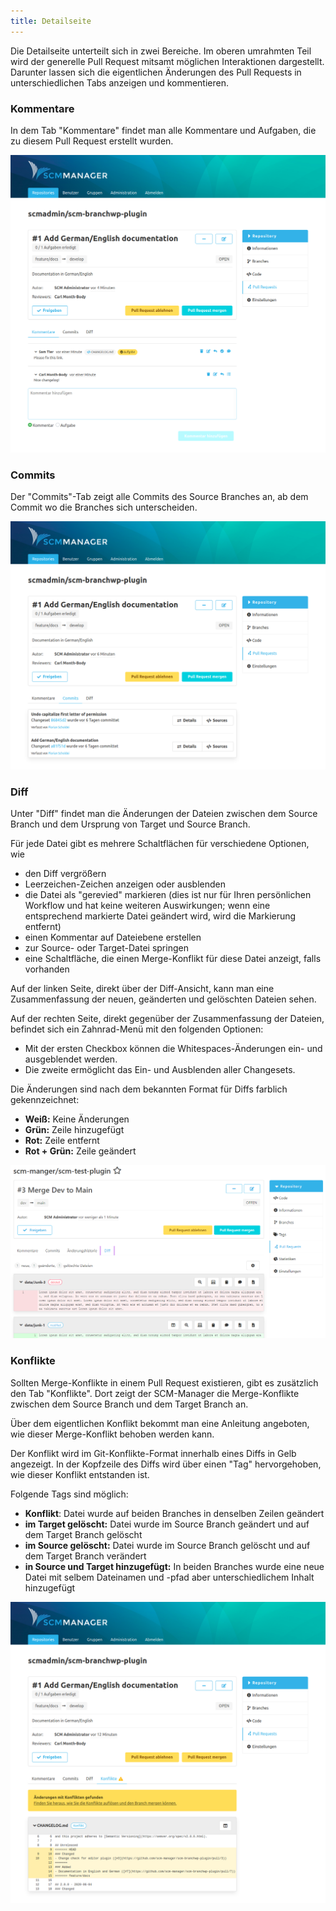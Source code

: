 ```yaml
---
title: Detailseite
---
```

Die Detailseite unterteilt sich in zwei Bereiche. Im oberen umrahmten Teil wird der generelle Pull Request mitsamt möglichen Interaktionen dargestellt. Darunter lassen sich die eigentlichen Änderungen des Pull Requests in unterschiedlichen Tabs anzeigen und kommentieren.

### Kommentare
In dem Tab "Kommentare" findet man alle Kommentare und Aufgaben, die zu diesem Pull Request erstellt wurden.

![Pull Request - Comments](assets/comments.png)

### Commits
Der "Commits"-Tab zeigt alle Commits des Source Branches an, ab dem Commit wo die Branches sich unterscheiden.

![Pull Request - Commits](assets/commits.png)

### Diff
Unter "Diff" findet man die Änderungen der Dateien zwischen dem Source Branch und dem Ursprung von Target und Source Branch.

Für jede Datei gibt es mehrere Schaltflächen für verschiedene Optionen, wie

- den Diff vergrößern
- Leerzeichen-Zeichen anzeigen oder ausblenden
- die Datei als "gerevied" markieren (dies ist nur für Ihren persönlichen Workflow und hat keine weiteren Auswirkungen;
  wenn eine entsprechend markierte Datei geändert wird, wird die Markierung entfernt)
- einen Kommentar auf Dateiebene erstellen
- zur Source- oder Target-Datei springen
- eine Schaltfläche, die einen Merge-Konflikt für diese Datei anzeigt, falls vorhanden

Auf der linken Seite, direkt über der Diff-Ansicht, kann man eine Zusammenfassung der neuen, geänderten und gelöschten Dateien sehen.

Auf der rechten Seite, direkt gegenüber der Zusammenfassung der Dateien, befindet sich ein Zahnrad-Menü mit den folgenden Optionen:
- Mit der ersten Checkbox können die Whitespaces-Änderungen ein- und ausgeblendet werden.
- Die zweite ermöglicht das Ein- und Ausblenden aller Changesets.

Die Änderungen sind nach dem bekannten Format für Diffs farblich gekennzeichnet:

- **Weiß:** Keine Änderungen
- **Grün:** Zeile hinzugefügt
- **Rot:** Zeile entfernt
- **Rot + Grün:** Zeile geändert

![Pull Request - Diffs](assets/diffs.png)

### Konflikte
Sollten Merge-Konflikte in einem Pull Request existieren, gibt es zusätzlich den Tab "Konflikte". Dort zeigt der SCM-Manager die Merge-Konflikte zwischen dem Source Branch und dem Target Branch an. 

Über dem eigentlichen Konflikt bekommt man eine Anleitung angeboten, wie dieser Merge-Konflikt behoben werden kann.

Der Konflikt wird im Git-Konflikte-Format innerhalb eines Diffs in Gelb angezeigt. In der Kopfzeile des Diffs wird über einen "Tag" hervorgehoben, wie dieser Konflikt entstanden ist.

Folgende Tags sind möglich:

- **Konflikt**: Datei wurde auf beiden Branches in denselben Zeilen geändert
- **im Target gelöscht:** Datei wurde im Source Branch geändert und auf dem Target Branch gelöscht
- **im Source gelöscht:** Datei wurde im Source Branch gelöscht und auf dem Target Branch verändert
- **in Source und Target hinzugefügt:** In beiden Branches wurde eine neue Datei mit selbem Dateinamen und -pfad aber unterschiedlichem Inhalt hinzugefügt

![Pull Request - Diffs](assets/conflict.png)

